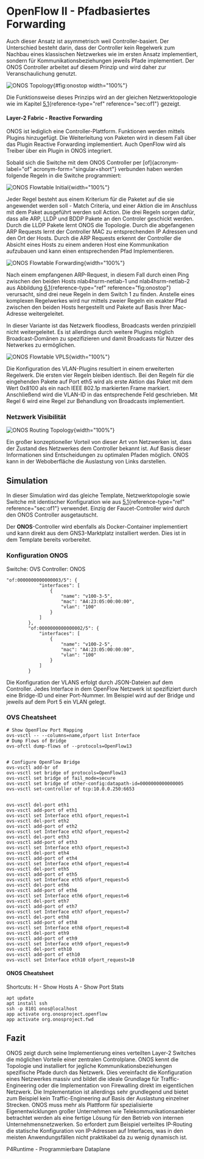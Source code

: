 OpenFlow II - Pfadbasiertes Forwarding
======================================

Auch dieser Ansatz ist asymmetrisch weil Controller-basiert. Der
Unterschied besteht darin, dass der Controller kein Regelwerk zum
Nachbau eines klassischen Netzwerkes wie im ersten Ansatz implementiert,
sondern für Kommunikationsbeziehungen jeweils Pfade implementiert. Der
ONOS Controller arbeitet auf diesem Prinzip und wird daher zur
Veranschaulichung genutzt.

![ONOS Topology](media/onos-top-detection.png){#fig:onostop
width="100%"}

Die Funktionsweise dieses Prinzips wird an der gleichen
Netzwerktopologie wie im Kapitel [5.1](#sec:of1){reference-type="ref"
reference="sec:of1"} gezeigt.

#### Layer-2 Fabric - Reactive Forwarding

ONOS ist lediglich eine Controller-Plattform. Funktionen werden mittels
Plugins hinzugefügt. Die Weiterleitung von Paketen wird in diesem Fall
über das Plugin Reactive Forwarding implementiert. Auch OpenFlow wird
als Treiber über ein Plugin in ONOS integriert.

Sobald sich die Switche mit dem ONOS Controller per
[of]{acronym-label="of" acronym-form="singular+short"} verbunden haben
werden folgende Regeln in die Switche programmiert:

![ONOS Flowtable Initial](media/onos-flowtable-init.png){width="100%"}

Jeder Regel besteht aus einem Kriterium für die Paketet auf die sie
angewendet werden soll - Match Criteria, und einer Aktion die im
Anschluss mit dem Paket ausgeführt werden soll Action. Die drei Regeln
sorgen dafür, dass alle ARP, LLDP und BDDP Pakete an den Controler
geschickt werden. Durch die LLDP Pakete lernt ONOS die Topologie. Durch
die abgefangenen ARP Requests lernt der Controller MAC zu entsprechenden
IP Adressen und den Ort der Hosts. Durch die ARP Requests erkennt der
Controller die Absicht eines Hosts zu einem anderen Host eine
Kommunikation aufzubauen und kann einen entsprechenden Pfad
Implementieren.

![ONOS Flowtable Forwarding](media/onos-flowtable-fwd.png){width="100%"}

Nach einem empfangenen ARP-Request, in diesem Fall durch einen Ping
zwischen den beiden Hosts nlab4hsrm-netlab-1 und nlab4hsrm-netlab-2 aus
Abbildung [6.1](#fig:onostop){reference-type="ref"
reference="fig:onostop"} verursacht, sind drei neue Regeln in dem Switch
1 zu finden. Anstelle eines komplexen Regelwerkes wird nur mittels
zweier Regeln ein exakter Pfad zwischen den beiden Hosts hergestellt und
Pakete auf Basis Ihrer Mac-Adresse weitergeleitet.

In dieser Variante ist das Netzwerk floodless, Broadcasts werden
prinzipiell nicht weitergeleitet. Es ist allerdings durch weitere
Plugins möglich Broadcast-Domänen zu spezifizieren und damit Broadcasts
für Nutzer des Netwerkes zu ermöglichen.

![ONOS Flowtable VPLS](media/onos-flowtable-vpls.png){width="100%"}

Die Konfiguration des VLAN-Plugins resultiert in einem erweiterten
Regelwerk. Die ersten vier Regeln bleiben identisch. Bei den Regeln für
die eingehenden Pakete auf Port eth5 wird als erste Aktion das Paket mit
dem Wert 0x8100 als ein nach IEEE 802.1p markierten Frame markiert.
Anschließend wird die VLAN-ID in das entsprechende Feld geschrieben. Mit
Regel 6 wird eine Regel zur Behandlung von Broadcasts implementiert.

### Netzwerk Visibilität

![ONOS Routing Topology](media/onos-metering.png){width="100%"}

Ein großer konzeptioneller Vorteil von dieser Art von Netzwerken ist,
dass der Zustand des Netzwerkes dem Controller bekannt ist. Auf Basis
dieser Informationen sind Entscheidungen zu optimalen Pfaden möglich.
ONOS kann in der Weboberfläche die Auslastung von Links darstellen.

Simulation
----------

In dieser Simulation wird das gleiche Template, Netzwerktopologie sowie
Switche mit identischer Konfiguration wie aus
[5.1](#sec:of1){reference-type="ref" reference="sec:of1"} verwendet.
Einzig der Faucet-Controller wird durch den ONOS Controller
ausgetautscht.

Der **ONOS**-Controller wird ebenfalls als Docker-Container
implementiert und kann direkt aus dem GNS3-Marktplatz installiert
werden. Dies ist in dem Template bereits vorbereitet.

### Konfiguration ONOS

Switche: OVS Controller: ONOS

``` {caption="ONOS Interface Konfiguration für VPLS"}
"of:0000000000000003/5": {
            "interfaces": [
                {
                    "name": "v100-3-5",
                    "mac": "A4:23:05:00:00:00",
                    "vlan": "100"
                }
            ]
        },
        "of:0000000000000002/5": {
            "interfaces": [
                {
                    "name": "v100-2-5",
                    "mac": "A4:23:05:00:00:00",
                    "vlan": "100"
                }
            ]
        }
```

Die Konfiguration der VLANS erfolgt durch JSON-Dateien auf dem
Controller. Jedes Interface in dem OpenFlow Netzwerk ist spezifiziert
durch eine Bridge-ID und einer Port-Nummer. Im Beispiel wird auf der
Bridge und jeweils auf dem Port 5 ein VLAN gelegt.

### OVS Cheatsheet

``` {caption="Faucet Commands"}
# Show OpenFlow Port Mapping
ovs-vsctl -- --columns=name,ofport list Interface
# Dump Flows of Bridge
ovs-ofctl dump-flows of --protocols=OpenFlow13


# Configure OpenFlow Bridge
ovs-vsctl add-br of
ovs-vsctl set bridge of protocols=OpenFlow13
ovs-vsctl set bridge of fail_mode=secure
ovs-vsctl set bridge of other-config:datapath-id=0000000000000005
ovs-vsctl set-controller of tcp:10.0.0.250:6653


ovs-vsctl del-port eth1
ovs-vsctl add-port of eth1
ovs-vsctl set Interface eth1 ofport_request=1
ovs-vsctl del-port eth2
ovs-vsctl add-port of eth2
ovs-vsctl set Interface eth2 ofport_request=2
ovs-vsctl del-port eth3
ovs-vsctl add-port of eth3
ovs-vsctl set Interface eth3 ofport_request=3
ovs-vsctl del-port eth4
ovs-vsctl add-port of eth4
ovs-vsctl set Interface eth4 ofport_request=4
ovs-vsctl del-port eth5
ovs-vsctl add-port of eth5
ovs-vsctl set Interface eth5 ofport_request=5
ovs-vsctl del-port eth6
ovs-vsctl add-port of eth6
ovs-vsctl set Interface eth6 ofport_request=6
ovs-vsctl del-port eth7
ovs-vsctl add-port of eth7
ovs-vsctl set Interface eth7 ofport_request=7
ovs-vsctl del-port eth8
ovs-vsctl add-port of eth8
ovs-vsctl set Interface eth8 ofport_request=8
ovs-vsctl del-port eth9
ovs-vsctl add-port of eth9
ovs-vsctl set Interface eth9 ofport_request=9
ovs-vsctl del-port eth10
ovs-vsctl add-port of eth10
ovs-vsctl set Interface eth10 ofport_request=10
```

#### ONOS Cheatsheet

Shortcuts: H - Show Hosts A - Show Port Stats

    apt update
    apt install ssh
    ssh -p 8101 onos@localhost
    app activate org.onosproject.openflow
    app activate org.onosproject.fwd

Fazit
-----

ONOS zeigt durch seine Implementierung eines verteilten Layer-2 Switches
die möglichen Vorteile einer zentralen Controlplane. ONOS kennt die
Topologie und installiert for jegliche Kommunikationsbeziehungen
spezifische Pfade durch das Netzwerk. Dies vereinfacht die Konfiguration
eines Netzwerkes massiv und bildet die ideale Grundlage für
Traffic-Engineering oder die Implementation von Firewalling direkt im
eigentlichen Netzwerk. Die Implementation ist allerdings sehr
grundlegend und bietet zum Beispiel kein Traffic-Engineering auf Basis
der Auslastung einzelner Strecken. ONOS muss mehr als Plattform für
spezialisierte Eigenentwicklungen großer Unternehmen wie
Telekommunikationsanbieter betrachtet werden als eine fertige Lösung für
den Betrieb von internen Unternehmensnetzwerken. So erfordert zum
Beispiel verteiltes IP-Routing die statische Konfiguration von
IP-Adressen auf Interfaces, was in den meisten Anwendungsfällen nicht
praktikabel da zu wenig dynamisch ist.

P4Runtime - Programmierbare Dataplane
